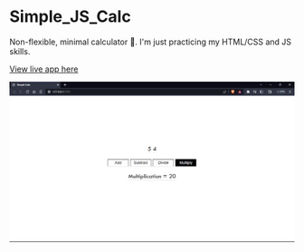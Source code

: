 # Simple_JS_Calc
 
Non-flexible, minimal calculator 🙂. I'm just practicing my HTML/CSS and JS skills.

[View live app here](https://preeminent-croissant-14b03d.netlify.app/)

![Image of the minimal calc](https://github.com/oye-nifemi/Simple_JS_Calc/blob/main/simo-calc.png)
